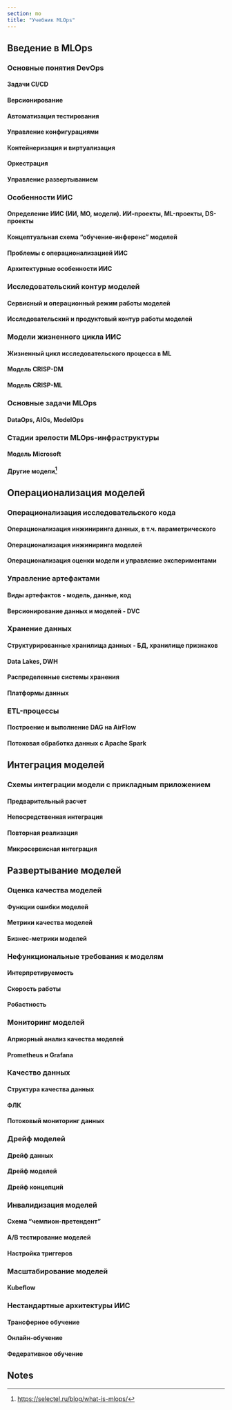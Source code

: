 ```yaml
---
section: mo
title: "Учебник MLOps"
---
```



## Введение в MLOps


### Основные понятия DevOps


#### Задачи CI/CD


#### Версионирование


#### Автоматизация тестирования


#### Управление конфигурациями


#### Контейнеризация и виртуализация


#### Оркестрация


#### Управление развертыванием


### Особенности ИИС


#### Определение ИИС (ИИ, МО, модели). ИИ-проекты, ML-проекты, DS-проекты


#### Концептуальная схема “обучение-инференс” моделей


#### Проблемы с операционализацией ИИС


#### Архитектурные особенности ИИС


### Исследовательский контур моделей


#### Сервисный и операционный режим работы моделей


#### Исследовательский и продуктовый контур работы моделей


### Модели жизненного цикла ИИС


#### Жизненный цикл исследовательского процесса в ML


#### Модель CRISP-DM


#### Модель CRISP-ML


### Основные задачи MLOps


#### DataOps, AIOs, ModelOps


### Стадии зрелости MLOps-инфраструктуры


#### Модель Microsoft


#### Другие модели[^1]


## Операционализация моделей


### Операционализация исследовательского кода


#### Операционализация инжиниринга данных, в т.ч. параметрического


#### Операционализация инжиниринга моделей


#### Операционализация оценки модели и управление экспериментами


### Управление артефактами


#### Виды артефактов - модель, данные, код


#### Версионирование данных и моделей - DVC


### Хранение данных


#### Структурированные хранилища данных - БД, хранилище признаков


#### Data Lakes, DWH


#### Распределенные системы хранения


#### Платформы данных


### ETL-процессы


#### Построение и выполнение DAG на AirFlow


#### Потоковая обработка данных с Apache Spark


## Интеграция моделей


### Схемы интеграции модели с прикладным приложением


#### Предварительный расчет


#### Непосредственная интеграция


#### Повторная реализация


#### Микросервисная интеграция


## Развертывание моделей


### Оценка качества моделей


#### Функции ошибки моделей


#### Метрики качества моделей


#### Бизнес-метрики моделей


### Нефункциональные требования к моделям


#### Интерпретируемость


#### Скорость работы


#### Робастность


### Мониторинг моделей


#### Априорный анализ качества моделей


#### Prometheus и Grafana


### Качество данных


#### Структура качества данных


#### ФЛК


#### Потоковый мониторинг данных


### Дрейф моделей


#### Дрейф данных


#### Дрейф моделей


#### Дрейф концепций


### Инвалидизация моделей


#### Схема “чемпион-претендент”


#### A/B тестирование моделей


#### Настройка триггеров 


### Масштабирование моделей


#### Kubeflow


### Нестандартные архитектуры ИИС


#### Трансферное обучение


#### Онлайн-обучение


#### Федеративное обучение


<!-- Footnotes themselves at the bottom. -->
## Notes

[^1]:
     https://selectel.ru/blog/what-is-mlops/
